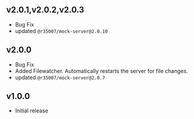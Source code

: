 ## v2.0.1,v2.0.2,v2.0.3

- Bug Fix
- updated `@r35007/mock-server@2.0.10`

## v2.0.0

- Bug Fix
- Added Filewatcher. Automatically restarts the server for file changes.
- updated `@r35007/mock-server@2.0.7`

## v1.0.0

- Initial release
